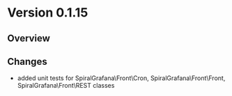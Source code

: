 # Version 0.1.15

## Overview

## Changes
- added unit tests for SpiralGrafana\Front\Cron, SpiralGrafana\Front\Front, SpiralGrafana\Front\REST classes